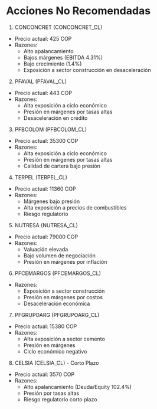 # Acciones No Recomendadas

1. CONCONCRET (CONCONCRET_CL)

- Precio actual: 425 COP
- Razones:
  - Alto apalancamiento
  - Bajos márgenes (EBITDA 4.31%)
  - Bajo crecimiento (1.4%)
  - Exposición a sector construcción en desaceleración

2. PFAVAL (PFAVAL_CL)

- Precio actual: 443 COP
- Razones:
  - Alta exposición a ciclo económico
  - Presión en márgenes por tasas altas
  - Desaceleración en crédito

3. PFBCOLOM (PFBCOLOM_CL)

- Precio actual: 35300 COP
- Razones:
  - Alta exposición a ciclo económico
  - Presión en márgenes por tasas altas
  - Calidad de cartera bajo presión

4. TERPEL (TERPEL_CL)

- Precio actual: 11360 COP
- Razones:
  - Márgenes bajo presión
  - Alta exposición a precios de combustibles
  - Riesgo regulatorio

5. NUTRESA (NUTRESA_CL)

- Precio actual: 79000 COP
- Razones:
  - Valuación elevada
  - Bajo volumen de negociación
  - Presión en márgenes por inflación

6. PFCEMARGOS (PFCEMARGOS_CL)

- Razones:
  - Exposición a sector construcción
  - Presión en márgenes por costos
  - Desaceleración económica

7. PFGRUPOARG (PFGRUPOARG_CL)

- Precio actual: 15380 COP
- Razones:
  - Alta exposición a sector cemento
  - Presión en márgenes
  - Ciclo económico negativo

8. CELSIA (CELSIA_CL) - Corto Plazo

- Precio actual: 3570 COP
- Razones:
  - Alto apalancamiento (Deuda/Equity 102.4%)
  - Presión por tasas altas
  - Riesgo regulatorio corto plazo
